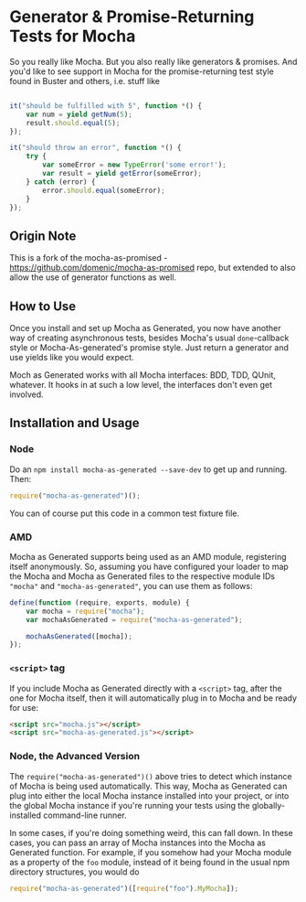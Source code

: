 # Generator & Promise-Returning Tests for Mocha

So you really like Mocha. But you also really like generators & promises. And you'd like to see
support in Mocha for the promise-returning test style found in Buster and others, i.e. stuff like

```js

it("should be fulfilled with 5", function *() {
    var num = yield getNum(5);
    result.should.equal(5);
});

it("should throw an error", function *() {
    try {
        var someError = new TypeError('some error!');
        var result = yield getError(someError);
    } catch (error) {
        error.should.equal(someError);
    }
});
```

## Origin Note

This is a fork of the mocha-as-promised - https://github.com/domenic/mocha-as-promised repo, but extended to also allow the use of generator functions as well.

## How to Use

Once you install and set up Mocha as Generated, you now have another way of creating asynchronous tests, besides Mocha's
usual `done`-callback style or Mocha-As-generated's promise style. Just return a generator and use yields like you would expect.


Moch as Generated works with all Mocha interfaces: BDD, TDD, QUnit, whatever. It hooks in at such a low level, the
interfaces don't even get involved.

## Installation and Usage

### Node

Do an `npm install mocha-as-generated --save-dev` to get up and running. Then:

```javascript
require("mocha-as-generated")();
```

You can of course put this code in a common test fixture file.

### AMD

Mocha as Generated supports being used as an AMD module, registering itself anonymously. So, assuming you have
configured your loader to map the Mocha and Mocha as Generated files to the respective module IDs `"mocha"` and
`"mocha-as-generated"`, you can use them as follows:

```javascript
define(function (require, exports, module) {
    var mocha = require("mocha");
    var mochaAsGenerated = require("mocha-as-generated");

    mochaAsGenerated([mocha]);
});
```

### `<script>` tag

If you include Mocha as Generated directly with a `<script>` tag, after the one for Mocha itself, then it will
automatically plug in to Mocha and be ready for use:

```html
<script src="mocha.js"></script>
<script src="mocha-as-generated.js"></script>
```

### Node, the Advanced Version

The `require("mocha-as-generated")()` above tries to detect which instance of Mocha is being used automatically. This
way, Mocha as Generated can plug into either the local Mocha instance installed into your project, or into the global
Mocha instance if you're running your tests using the globally-installed command-line runner.

In some cases, if you're doing something weird, this can fall down. In these cases, you can pass an array of Mocha
instances into the Mocha as Generated function. For example, if you somehow had your Mocha module as a property of the
`foo` module, instead of it being found in the usual npm directory structures, you would do

```javascript
require("mocha-as-generated")([require("foo").MyMocha]);
```

